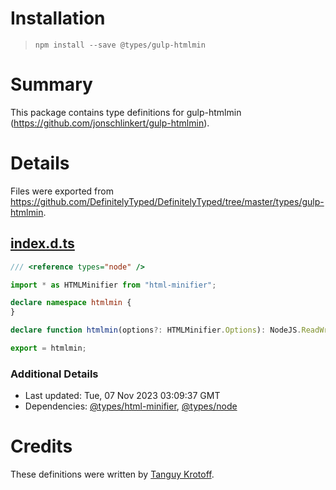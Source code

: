 # Installation
> `npm install --save @types/gulp-htmlmin`

# Summary
This package contains type definitions for gulp-htmlmin (https://github.com/jonschlinkert/gulp-htmlmin).

# Details
Files were exported from https://github.com/DefinitelyTyped/DefinitelyTyped/tree/master/types/gulp-htmlmin.
## [index.d.ts](https://github.com/DefinitelyTyped/DefinitelyTyped/tree/master/types/gulp-htmlmin/index.d.ts)
````ts
/// <reference types="node" />

import * as HTMLMinifier from "html-minifier";

declare namespace htmlmin {
}

declare function htmlmin(options?: HTMLMinifier.Options): NodeJS.ReadWriteStream;

export = htmlmin;

````

### Additional Details
 * Last updated: Tue, 07 Nov 2023 03:09:37 GMT
 * Dependencies: [@types/html-minifier](https://npmjs.com/package/@types/html-minifier), [@types/node](https://npmjs.com/package/@types/node)

# Credits
These definitions were written by [Tanguy Krotoff](https://github.com/tkrotoff).
